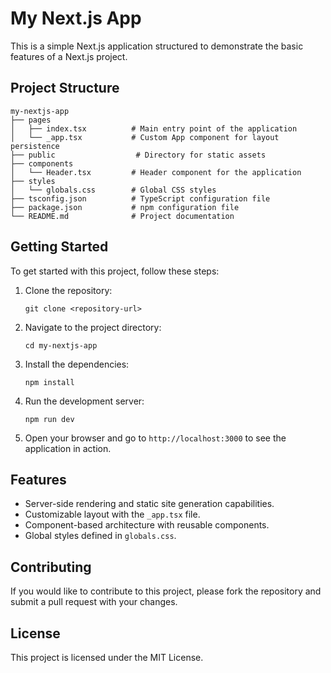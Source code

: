 # My Next.js App

This is a simple Next.js application structured to demonstrate the basic features of a Next.js project.

## Project Structure

```
my-nextjs-app
├── pages
│   ├── index.tsx          # Main entry point of the application
│   └── _app.tsx           # Custom App component for layout persistence
├── public                  # Directory for static assets
├── components
│   └── Header.tsx         # Header component for the application
├── styles
│   └── globals.css        # Global CSS styles
├── tsconfig.json          # TypeScript configuration file
├── package.json           # npm configuration file
└── README.md              # Project documentation
```

## Getting Started

To get started with this project, follow these steps:

1. Clone the repository:
   ```
   git clone <repository-url>
   ```

2. Navigate to the project directory:
   ```
   cd my-nextjs-app
   ```

3. Install the dependencies:
   ```
   npm install
   ```

4. Run the development server:
   ```
   npm run dev
   ```

5. Open your browser and go to `http://localhost:3000` to see the application in action.

## Features

- Server-side rendering and static site generation capabilities.
- Customizable layout with the `_app.tsx` file.
- Component-based architecture with reusable components.
- Global styles defined in `globals.css`.

## Contributing

If you would like to contribute to this project, please fork the repository and submit a pull request with your changes. 

## License

This project is licensed under the MIT License.